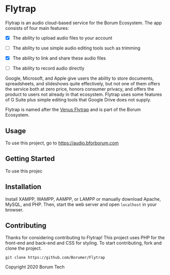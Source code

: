 # Flytrap

Flytrap is an audio cloud-based service for the Borum Ecosystem. The app consists of four main features:

 - [x] The ability to upload audio files to your account
 
 - [ ] The ability to use simple audio editing tools such as trimming
 
 - [x] The ability to link and share these audio files
 
 - [ ] The ability to record audio directly

Google, Microsoft, and Apple give users the ability to store documents, spreadsheets, and slideshows quite effectively, but not one of them offers the service both at zero price, honors consumer privacy, and offers the product to users not already in that ecosystem. Flytrap uses some features of G Suite plus simple editing tools that Google Drive does not supply.

Flytrap is named after the [Venus Flytrap](https://en.wikipedia.org/wiki/Venus_flytrap) and is part of the Borum Ecosystem.

## Usage

To use this project, go to https://audio.bforborum.com

## Getting Started

To use this projec

## Installation

Install XAMPP, WAMPP, AAMPP, or LAMPP or manually download Apache, MySQL, and PHP. Then, start the web server and open `localhost` in your browser.

## Contributing

Thanks for considering contributing to Flytrap! This project uses PHP for the front-end and back-end and CSS for styling. To start contributing, fork and clone the project.

`git clone https://github.com/Borumer/Flytrap`

Copyright 2020 Borum Tech
